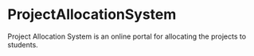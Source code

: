 # ProjectAllocationSystem
Project Allocation System is an online portal for allocating the projects to students.
